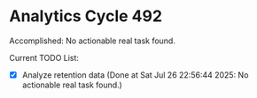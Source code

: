 # Analytics Cycle 492

Accomplished: No actionable real task found.

Current TODO List:

- [x] Analyze retention data  (Done at Sat Jul 26 22:56:44 2025: No actionable real task found.)